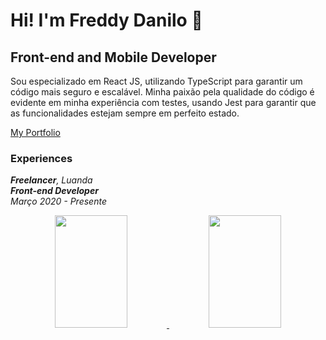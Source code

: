# Hi! I'm Freddy Danilo 👋
## Front-end and Mobile Developer
<p>
  Sou especializado em React JS, utilizando TypeScript para garantir um código mais seguro e escalável. Minha paixão pela qualidade do código é evidente em minha experiência com testes, usando Jest para garantir que as funcionalidades estejam sempre em perfeito estado.
</p>

<a href="https://freddydanilo.com/">My Portfolio</a>

<h3>Experiences</h3>
<p>
  <i>
    <b>Freelancer</b>, Luanda
    <br/>
    <b>Front-end Developer</b>
    <br/>
    Março 2020 - Presente
  </i>
</p>

<div align="center" display="inline-block">
  <a href="https://github.com/freddydanilo">
  <img height="180em" width="48%" src="https://github-readme-stats.vercel.app/api?username=freddydanilo&show_icons=true&theme=dracula&include_all_commits=true&count_private=true"/>    
  <img height="180em"  width="48%"  src="https://github-readme-stats.vercel.app/api/top-langs/?username=freddydanilo&layout=compact&langs_count=7&theme=dracula"/>
</div>
